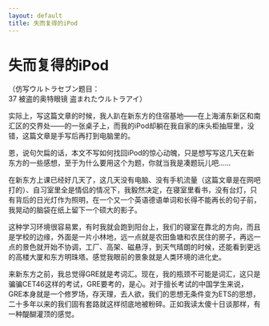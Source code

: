 ```yaml
---
layout: default
title: 失而复得的iPod
---
```

# 失而复得的iPod
（仿写ウルトラセブン题目：<br/>
37 被盗的奥特眼镜 盗まれたウルトラアイ）

实际上，写这篇文章的时候，我人趴在新东方的住宿基地——在上海浦东新区和南汇区的交界处——的一张桌子上，而我的iPod却躺在我自家的床头柜抽屉里，没错，这篇文章是手写后再打到电脑里的。

恩，说句欠扁的话，本文不写如何找回iPod的惊心动魄，只是想写写这几天在新东方的一些感想，至于为什么要用这个为题，你就当我是凑题玩儿吧……

在新东方上课已经好几天了，这几天没有电脑、没有手机流量（这篇文章是在网吧打的）、自习室里全是情侣的情况下，我毅然决定，在寝室里看书，没有台灯，只有背后的日光灯作为照明，在一个又一个英语德语单词和长得不能再长的句子前，我晃动的脑袋在纸上留下一个硕大的影子。

这种学习环境很容易累，有时我就会跑到阳台上，我们的寝室在靠北的方向，而且是学校的边缘，外面是一片小林地，远一点就是农田鱼塘和农民住的房子，再远一点的景色就开始不协调，工厂、高架、磁悬浮，到天气晴朗的时候，还能看到更远的高楼大厦和东方明珠塔。感觉我眼前的景象就是人类环境的进化史。

来新东方之前，我总觉得GRE就是考词汇。现在，我的瓶颈不可能是词汇，这只是骗骗CET46这样的考试，GRE要考的，是心。对于擅长考试的中国学生来说，GRE本身就是一个修罗场，存天理，去人欲，我们的思想无条件变为ETS的思想，二十多年以来的我们固有套路就这样彻底地被粉碎。正如我读太傻十日谈那样，有一种醍醐灌顶的感觉。
